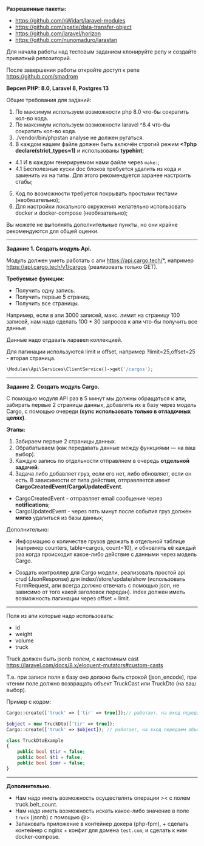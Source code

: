 **Разрешенные пакеты:**
- https://github.com/nWidart/laravel-modules
- https://github.com/spatie/data-transfer-object
- https://github.com/laravel/horizon
- https://github.com/nunomaduro/larastan

Для начала работы над тестовым заданием клонируйте репу и создайте приватный репозиторий. 

После завершения работы откройте доступ к репе https://github.com/smadrom

**Версия PHP: 8.0, Laravel 8, Postgres 13**

Общие требования для заданий:

1. По максимум используем возможности php 8.0 что-бы сократить кол-во кода.
2. По максимум используем возможности laravel ^8.4 что-бы сократить кол-во кода.
3. ./vendor/bin/phpstan analyse не должен ругаться.
4. В каждом нашем файле должен быть включён строгий режим **<?php declare(strict_types=1)** и использованы **typehint**;
- 4.1 И в каждом генерируемом нами файле через ``make:``;
- 4.1 Бесполезные куски doc блоков требуется удалить из кода и заменить их на типы. Для этого рекомендуется заранее настроить стабы;
5. Код по возможности требуется покрывать простыми тестами (необязательно);
6. Для настройки локального окружения желательно использовать docker и docker-compose (необязательно);

Вы можете не выполнять дополнительные пункты, но они крайне рекомендуются для общей оценки.

-------------------------

**Задание 1. Создать модуль Api.**

Модуль должен уметь работать с апи https://api.cargo.tech/*, например https://api.cargo.tech/v1/cargos (реализовать только GET).

**Требуемые функции:**
- Получить одну запись.
- Получить первые 5 страниц.
- Получить все страницы.

Например, если в апи 3000 записей, макс. лимит на страницу 100 записей, нам надо сделать 100 * 30 запросов к апи что-бы получить все данные

Данные надо отдавать ларавел коллекцией.

Для пагинации используются limit и offset, например ?limit=25,offset=25 - вторая страница.

```php
\Modules\Api\Services\ClientService()->get('/cargos');
```

-------------------------

**Задание 2. Создать модуль Cargo.**

С помощью модуля API раз в 5 минут мы должны обращаться к апи, забирать первые 2 страницы данных, добавлять их в базу через модель Cargo, с помощью очереди **(sync использовать только в отладочных целях)**.

**Этапы:**

1. Забираем первые 2 страницы данных.
2. Обрабатываем (как передавать данные между функциями — на ваш выбор).
3. Каждую запись по отдельности отправляем в очередь **отдельной задачей**.
4.  Задача либо добавляет груз, если его нет, либо обновляет, если он есть. В зависимости от типа действия, отправляется ивент **CargoCreatedEvent/CargoUpdatedEvent**.
- CargoCreatedEvent - отправляет email сообщение через **notifications**;
- CargoUpdatedEvent - через пять минут после события груз должен **мягко** удалиться из базы данных;

Дополнительно:

- Информацию о количестве грузов держать в отдельной таблице (например counters, table=cargos, count=10), и обновлять её каждый раз когда происходит какое-либо действие с данными через модель Cargo.

- Создать контроллер для Cargo модели, реализовать простой api crud (JsonResponse) для index//store/update/show (использовать FormRequest, апи всегда должно отвечать с помощью json, не зависимо от того какой заголовок передан). index должен иметь возможность пагинации через offset + limit.


-------------------------

Поля из апи которые надо использовать:

- id
- weight
- volume
- truck

Truck должен быть jsonb полем, с кастомным cast https://laravel.com/docs/8.x/eloquent-mutators#custom-casts

Т.е. при записи поля в базу оно должно быть строкой (json_encode), при чтении поле должно возвращать объект TruckCast или TruckDto (на ваш выбор).

Пример с кодом:

```php
Cargo::create(['truck' => ['tir' => true]]);// работает, на вход передаем массив, сеттер должен учесть это

$object = new TruckDto(['tir' => true]);
Cargo::create(['truck' => $object]); // работает, на вход передаем объект

class TruckDtoExample
{
	public bool $tir = false;
	public bool $t1 = false;
	public bool $cmr = false;
}
```

-------------------------

**Дополнительно.**

- Нам надо иметь возможность осуществлять операции >< с полем truck.belt_count.
- Нам надо иметь возможность искать какое-либо значение в поле ``truck`` (jsonb) с помощью @>.
- Запаковать приложение в контейнер докера (php-fpm), + сделать контейнер с nginx + конфиг для домена ``test.com``, и сделать к ним docker-compose.
